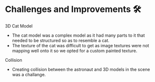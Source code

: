 # Challenges and Improvements :hammer_and_wrench:

3D Cat Model
- The cat model was a complex model as it had many parts to it that needed to be structured so as to resemble a cat.
- The texture of the cat was difficult to get as image textures were not mapping well onto it so we opted for a custom painted texture.

Collision
- Creating collision between the astronaut and 3D models in the scene was a challange.


